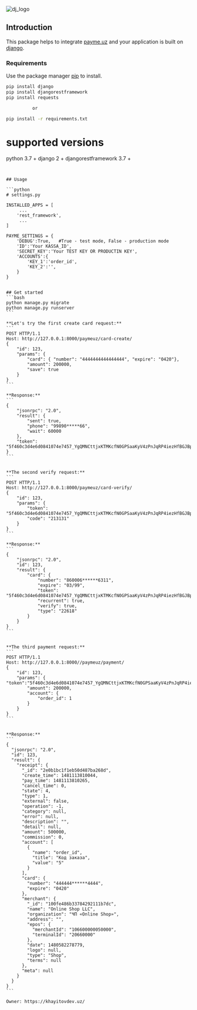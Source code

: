 ![dj_logo](https://i.pinimg.com/originals/73/b8/f2/73b8f2cac59ab9fb4078241808fbb507.jpg)
## Introduction

This package helps to integrate [payme.uz](http://payme.uz) and your application is built on [django](https://www.djangoproject.com/).

### Requirements

Use the package manager [pip](https://pip.pypa.io/en/stable/) to install.

```bash
pip install django
pip install djangorestframework
pip install requests

          or  

pip install -r requirements.txt
```

# supported versions
python 3.7 +
django 2 +
djangorestframework 3.7 +
````


## Usage

```python
# settings.py

INSTALLED_APPS = [
     ... 
    'rest_framework',
     ...
]

PAYME_SETTINGS = {
    'DEBUG':True,   #True - test mode, False - production mode
    'ID':'Your KASSA_ID',  
    'SECRET_KEY':'Your TEST KEY OR PRODUCTIN KEY',
    'ACCOUNTS':{
        'KEY_1':'order_id',
        'KEY_2':'',
    }
}


## Get started
```bash
python manage.py migrate
python manage.py runserver
```

**Let's try the first create card request:**
```
POST HTTP/1.1
Host: http://127.0.0.1:8000/paymeuz/card-create/
{
    "id": 123,
    "params": {
        "card": { "number": "4444444444444444", "expire": "0420"},
        "amount": 200000, 
        "save": true
    }
}
```

**Response:**
```
{
    "jsonrpc": "2.0",
    "result": {
        "sent": true,
        "phone": "99890*****66",
        "wait": 60000
    },
    "token": "5f460c3d4e6d0841074e7457_YgQMNCttjxKTMKcfN0GPSaaKyV4zPnJqRP4iezHfBGJBpfAyjJf0onx5QXIkmChPDdGJrUpXj2EqWFnTicR4W7p1nXFVvKPegirWSYObyNvrcz18IQbbAVXPTOq1cFQQVrfN1tBM3XdQChu3yr1kTokO7vmeGyCyPZzdO0G4SJeKIwsJiJJk8jvGYpYk0csZh0OhTd01sXIu1qQ4H79qN5vIi5U9rpQcwWra9ueCgJqgU4XgWE2OaGjY4G3qpDHr7ezOUg4Ud3M7S8A1CnsubOD0rhUnOdwWhIU6wuNVJX6xNYD5vjRd4W1StByQeEgIFWHTe4md6nCpSKANPUCH7xnfa3UUu2gz9WJ0PDmOoPwdVo53v9OpQ23kta0sUzMJgSJt"
}
```


**The second verify request:**
```
POST HTTP/1.1
Host: http://127.0.0.1:8000/paymeuz/card-verify/
{
    "id": 123,
    "params": {
        "token": "5f460c3d4e6d0841074e7457_YgQMNCttjxKTMKcfN0GPSaaKyV4zPnJqRP4iezHfBGJBpfAyjJf0onx5QXIkmChPDdGJrUpXj2EqWFnTicR4W7p1nXFVvKPegirWSYObyNvrcz18IQbbAVXPTOq1cFQQVrfN1tBM3XdQChu3yr1kTokO7vmeGyCyPZzdO0G4SJeKIwsJiJJk8jvGYpYk0csZh0OhTd01sXIu1qQ4H79qN5vIi5U9rpQcwWra9ueCgJqgU4XgWE2OaGjY4G3qpDHr7ezOUg4Ud3M7S8A1CnsubOD0rhUnOdwWhIU6wuNVJX6xNYD5vjRd4W1StByQeEgIFWHTe4md6nCpSKANPUCH7xnfa3UUu2gz9WJ0PDmOoPwdVo53v9OpQ23kta0sUzMJgSJt",
        "code": "213131"
    }
}
```

**Response:**
```
{
    "jsonrpc": "2.0",
    "id": 123,
    "result": {
        "card": {
            "number": "860006******6311",
            "expire": "03/99",
            "token": "5f460c3d4e6d0841074e7457_YgQMNCttjxKTMKcfN0GPSaaKyV4zPnJqRP4iezHfBGJBpfAyjJf0onx5QXIkmChPDdGJrUpXj2EqWFnTicR4W7p1nXFVvKPegirWSYObyNvrcz18IQbbAVXPTOq1cFQQVrfN1tBM3XdQChu3yr1kTokO7vmeGyCyPZzdO0G4SJeKIwsJiJJk8jvGYpYk0csZh0OhTd01sXIu1qQ4H79qN5vIi5U9rpQcwWra9ueCgJqgU4XgWE2OaGjY4G3qpDHr7ezOUg4Ud3M7S8A1CnsubOD0rhUnOdwWhIU6wuNVJX6xNYD5vjRd4W1StByQeEgIFWHTe4md6nCpSKANPUCH7xnfa3UUu2gz9WJ0PDmOoPwdVo53v9OpQ23kta0sUzMJgSJt",
            "recurrent": true,
            "verify": true,
            "type": "22618"
        }
    }
}
```


**The third payment request:**
```
POST HTTP/1.1
Host: http://127.0.0.1:8000//paymeuz/payment/
{
    "id": 123,
    "params": {   	"token":"5f460c3d4e6d0841074e7457_YgQMNCttjxKTMKcfN0GPSaaKyV4zPnJqRP4iezHfBGJBpfAyjJf0onx5QXIkmChPDdGJrUpXj2EqWFnTicR4W7p1nXFVvKPegirWSYObyNvrcz18IQbbAVXPTOq1cFQQVrfN1tBM3XdQChu3yr1kTokO7vmeGyCyPZzdO0G4SJeKIwsJiJJk8jvGYpYk0csZh0OhTd01sXIu1qQ4H79qN5vIi5U9rpQcwWra9ueCgJqgU4XgWE2OaGjY4G3qpDHr7ezOUg4Ud3M7S8A1CnsubOD0rhUnOdwWhIU6wuNVJX6xNYD5vjRd4W1StByQeEgIFWHTe4md6nCpSKANPUCH7xnfa3UUu2gz9WJ0PDmOoPwdVo53v9OpQ23kta0sUzMJgSJt",
        "amount": 200000,
        "account": {
            "order_id": 1
        }
    }
}
```


**Response:**
```
{
  "jsonrpc": "2.0",
  "id": 123,
  "result": {
    "receipt": {
      "_id": "2e0b1bc1f1eb50d487ba268d",
      "create_time": 1481113810044,
      "pay_time": 1481113810265,
      "cancel_time": 0,
      "state": 4,
      "type": 1,
      "external": false,
      "operation": -1,
      "category": null,
      "error": null,
      "description": "",
      "detail": null,
      "amount": 500000,
      "commission": 0,
      "account": [
        {
          "name": "order_id",
          "title": "Код заказа",
          "value": "5"
        }
      ],
      "card": {
        "number": "444444******4444",
        "expire": "0420"
      },
      "merchant": {
        "_id": "100fe486b33784292111b7dc",
        "name": "Online Shop LLC",
        "organization": "ЧП «Online Shop»",
        "address": "",
        "epos": {
          "merchantId": "106600000050000",
          "terminalId": "20660000"
        },
        "date": 1480582278779,
        "logo": null,
        "type": "Shop",
        "terms": null
      },
      "meta": null
    }
  }
}
```

Owner: https://khayitovdev.uz/


